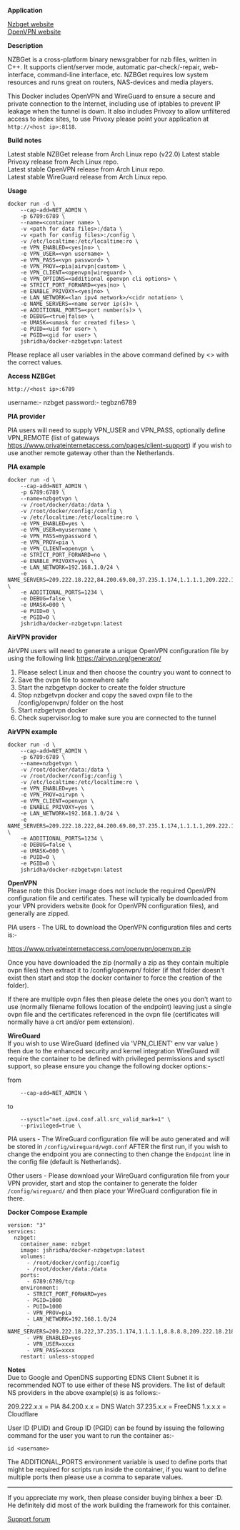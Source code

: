 **Application**

[Nzbget website](http://nzbget.net/)  
[OpenVPN website](https://openvpn.net/)  

**Description**

NZBGet is a cross-platform binary newsgrabber for nzb files, written in C++. It supports client/server mode, automatic par-check/-repair, web-interface, command-line interface, etc. NZBGet requires low system resources and runs great on routers, NAS-devices and media players.

This Docker includes OpenVPN and WireGuard to ensure a secure and private connection to the Internet, including use of iptables to prevent IP leakage when the tunnel is down. It also includes Privoxy to allow unfiltered access to index sites, to use Privoxy please point your application at `http://<host ip>:8118`.

**Build notes**

Latest stable NZBGet release from Arch Linux repo (v22.0)
Latest stable Privoxy release from Arch Linux repo.  
Latest stable OpenVPN release from Arch Linux repo.  
Latest stable WireGuard release from Arch Linux repo.

**Usage**
```
docker run -d \
    --cap-add=NET_ADMIN \
    -p 6789:6789 \
    --name=<container name> \
    -v <path for data files>:/data \
    -v <path for config files>:/config \
    -v /etc/localtime:/etc/localtime:ro \
    -e VPN_ENABLED=<yes|no> \
    -e VPN_USER=<vpn username> \
    -e VPN_PASS=<vpn password> \
    -e VPN_PROV=<pia|airvpn|custom> \
    -e VPN_CLIENT=<openvpn|wireguard> \
    -e VPN_OPTIONS=<additional openvpn cli options> \
    -e STRICT_PORT_FORWARD=<yes|no> \
    -e ENABLE_PRIVOXY=<yes|no> \
    -e LAN_NETWORK=<lan ipv4 network>/<cidr notation> \
    -e NAME_SERVERS=<name server ip(s)> \
    -e ADDITIONAL_PORTS=<port number(s)> \
    -e DEBUG=<true|false> \
    -e UMASK=<umask for created files> \
    -e PUID=<uid for user> \
    -e PGID=<gid for user> \
    jshridha/docker-nzbgetvpn:latest
```

Please replace all user variables in the above command defined by <> with the correct values.

**Access NZBGet**

`http://<host ip>:6789`

username:- nzbget
password:- tegbzn6789

**PIA provider**

PIA users will need to supply VPN_USER and VPN_PASS, optionally define VPN_REMOTE (list of gateways https://www.privateinternetaccess.com/pages/client-support) if you wish to use another remote gateway other than the Netherlands.

**PIA example**
```
docker run -d \
    --cap-add=NET_ADMIN \
    -p 6789:6789 \
    --name=nzbgetvpn \
    -v /root/docker/data:/data \
    -v /root/docker/config:/config \
    -v /etc/localtime:/etc/localtime:ro \
    -e VPN_ENABLED=yes \
    -e VPN_USER=myusername \
    -e VPN_PASS=mypassword \
    -e VPN_PROV=pia \
    -e VPN_CLIENT=openvpn \
    -e STRICT_PORT_FORWARD=no \
    -e ENABLE_PRIVOXY=yes \
    -e LAN_NETWORK=192.168.1.0/24 \
    -e NAME_SERVERS=209.222.18.222,84.200.69.80,37.235.1.174,1.1.1.1,209.222.18.218,37.235.1.177,84.200.70.40,1.0.0.1 \
    -e ADDITIONAL_PORTS=1234 \
    -e DEBUG=false \
    -e UMASK=000 \
    -e PUID=0 \
    -e PGID=0 \
    jshridha/docker-nzbgetvpn:latest
```

**AirVPN provider**

AirVPN users will need to generate a unique OpenVPN configuration file by using the following link https://airvpn.org/generator/

1. Please select Linux and then choose the country you want to connect to
2. Save the ovpn file to somewhere safe
3. Start the nzbgetvpn docker to create the folder structure
4. Stop nzbgetvpn docker and copy the saved ovpn file to the /config/openvpn/ folder on the host
5. Start nzbgetvpn docker
6. Check supervisor.log to make sure you are connected to the tunnel

**AirVPN example**
```
docker run -d \
    --cap-add=NET_ADMIN \
    -p 6789:6789 \
    --name=nzbgetvpn \
    -v /root/docker/data:/data \
    -v /root/docker/config:/config \
    -v /etc/localtime:/etc/localtime:ro \
    -e VPN_ENABLED=yes \
    -e VPN_PROV=airvpn \
    -e VPN_CLIENT=openvpn \
    -e ENABLE_PRIVOXY=yes \
    -e LAN_NETWORK=192.168.1.0/24 \
    -e NAME_SERVERS=209.222.18.222,84.200.69.80,37.235.1.174,1.1.1.1,209.222.18.218,37.235.1.177,84.200.70.40,1.0.0.1 \
    -e ADDITIONAL_PORTS=1234 \
    -e DEBUG=false \
    -e UMASK=000 \
    -e PUID=0 \
    -e PGID=0 \
    jshridha/docker-nzbgetvpn:latest
```

**OpenVPN**  
Please note this Docker image does not include the required OpenVPN configuration file and certificates. These will typically be downloaded from your VPN providers website (look for OpenVPN configuration files), and generally are zipped.

PIA users - The URL to download the OpenVPN configuration files and certs is:-

https://www.privateinternetaccess.com/openvpn/openvpn.zip

Once you have downloaded the zip (normally a zip as they contain multiple ovpn files) then extract it to /config/openvpn/ folder (if that folder doesn't exist then start and stop the docker container to force the creation of the folder).

If there are multiple ovpn files then please delete the ones you don't want to use (normally filename follows location of the endpoint) leaving just a single ovpn file and the certificates referenced in the ovpn file (certificates will normally have a crt and/or pem extension).

**WireGuard**  
If you wish to use WireGuard (defined via 'VPN_CLIENT' env var value ) then due to the enhanced security and kernel integration WireGuard will require the container to be defined with privileged permissions and sysctl support, so please ensure you change the following docker options:-    

from
```
    --cap-add=NET_ADMIN \
```
to
```
    --sysctl="net.ipv4.conf.all.src_valid_mark=1" \
    --privileged=true \
```

PIA users - The WireGuard configuration file will be auto generated and will be stored in ```/config/wireguard/wg0.conf``` AFTER the first run, if you wish to change the endpoint you are connecting to then change the ```Endpoint``` line in the config file (default is Netherlands).

Other users - Please download your WireGuard configuration file from your VPN provider, start and stop the container to generate the folder ```/config/wireguard/``` and then place your WireGuard configuration file in there.



**Docker Compose Example**

```
version: "3"
services:
  nzbget:
    container_name: nzbget
    image: jshridha/docker-nzbgetvpn:latest
    volumes:
      - /root/docker/config:/config
      - /root/docker/data:/data
    ports:
      - 6789:6789/tcp
    environment:
      - STRICT_PORT_FORWARD=yes
      - PGID=1000
      - PUID=1000
      - VPN_PROV=pia
      - LAN_NETWORK=192.168.1.0/24
      - NAME_SERVERS=209.222.18.222,37.235.1.174,1.1.1.1,8.8.8.8,209.222.18.218,37.235.1.177,1.0.0.1,8.8.4.4
      - VPN_ENABLED=yes
      - VPN_USER=xxxx
      - VPN_PASS=xxxx
    restart: unless-stopped
```



**Notes**  
Due to Google and OpenDNS supporting EDNS Client Subnet it is recommended NOT to use either of these NS providers.
The list of default NS providers in the above example(s) is as follows:-

209.222.x.x = PIA
84.200.x.x = DNS Watch
37.235.x.x = FreeDNS
1.x.x.x = Cloudflare

User ID (PUID) and Group ID (PGID) can be found by issuing the following command for the user you want to run the container as:-

`id <username>`

The ADDITIONAL_PORTS environment variable is used to define ports that might be required for scripts run inside the container, if you want to define multiple ports then please use a comma to separate values.
___

If you appreciate my work, then please consider buying binhex a beer  :D. He definitely did most of the work building the framework for this container.

[Support forum](http://lime-technology.com/forum/index.php?topic=38930)

